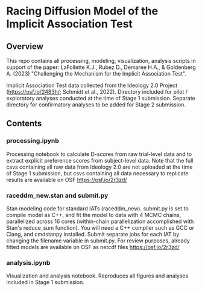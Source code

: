 # Racing Diffusion Model of the Implicit Association Test

## Overview

This repo contains all processing, modeling, visualization, analysis scripts in support of the paper: LaFollette K.J., Rubez D., Demaree H.A., & Goldenberg A. (2023) "Challenging the Mechanism for the Implicit Association Test".

Implicit Association Test data collected from the Ideology 2.0 Project (https://osf.io/2483h/; Schmidt et al., 2022). Directory included for pilot / exploratory analyses conducted at the time of Stage 1 submission. Separate directory for confirmatory analyses to be added for Stage 2 submission.

## Contents

### processing.ipynb

Processing notebook to calculate D-scores from raw trial-level data and to extract explicit preference scores from subject-level data. Note that the full csvs containing all raw data from Ideology 2.0 are not uploaded at the time of Stage 1 submission, but csvs containing all data necessary to replicate results are available on OSF https://osf.io/2r3zd/

### raceddm_new.stan and submit.py

Stan modeling code for standard IATs (raceddm_new). submit.py is set to compile model as C++, and fit the model to data with 4 MCMC chains, parallelized across 16 cores (within-chain parallelization accomplished with Stan's reduce_sum function). You will need a C++ compiler such as GCC or Clang, and cmdstanpy installed. Submit separate jobs for each IAT by changing the filename variable in submit.py. For review purposes, already fitted models are available on OSF as netcdf files https://osf.io/2r3zd/

### analysis.ipynb

Visualization and analysis notebook. Reproduces all figures and analyses included in Stage 1 submission.